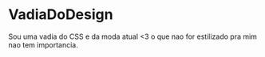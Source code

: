 # VadiaDoDesign
Sou uma vadia do CSS e da moda atual &lt;3 o que nao for estilizado pra mim nao tem importancia.
